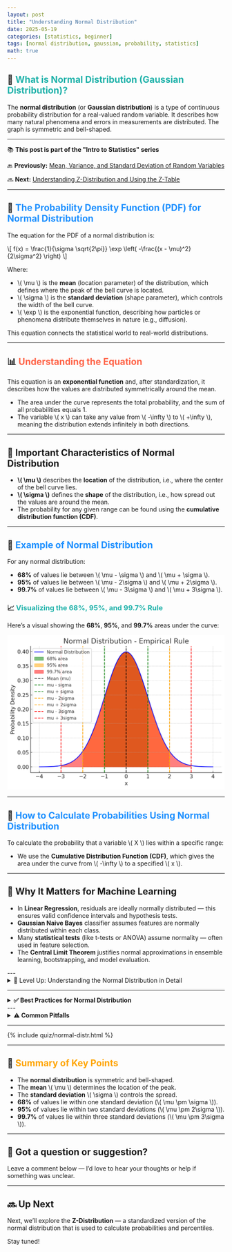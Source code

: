 ```yaml
---
layout: post
title: "Understanding Normal Distribution"
date: 2025-05-19
categories: [statistics, beginner]
tags: [normal distribution, gaussian, probability, statistics]
math: true
---
```


## 📌 <span style="color:#20B2AA;"> What is Normal Distribution (Gaussian Distribution)? </span>

The **normal distribution** (or **Gaussian distribution**) is a type of continuous probability distribution for a real-valued random variable. It describes how many natural phenomena and errors in measurements are distributed. The graph is symmetric and bell-shaped.

---

<div class="series-nav">
  <p>📚 <strong>This post is part of the "Intro to Statistics" series</strong></p>
  <p>🔙 <strong>Previously:</strong> <a href="/posts/random-var-mean/">Mean, Variance, and Standard Deviation of Random Variables</a></p>
  <p>🔜 <strong>Next:</strong> <a href="/posts/z-distribution/">Understanding Z-Distribution and Using the Z-Table</a></p>
</div>

---

## 📐 <span style="color:#1E90FF;"> The Probability Density Function (PDF) for Normal Distribution </span>

The equation for the PDF of a normal distribution is:

\\[
f(x) = \frac{1}{\sigma \sqrt{2\pi}} \exp \left( -\frac{(x - \mu)^2}{2\sigma^2} \right)
\\]

Where:
- \\( \mu \\) is the **mean** (location parameter) of the distribution, which defines where the peak of the bell curve is located.
- \\( \sigma \\) is the **standard deviation** (shape parameter), which controls the width of the bell curve.
- \\( \\exp \\) is the exponential function, describing how particles or phenomena distribute themselves in nature (e.g., diffusion).

This equation connects the statistical world to real-world distributions.

---

## 📊 <span style="color:#FF6347;"> Understanding the Equation </span>

This equation is an **exponential function** and, after standardization, it describes how the values are distributed symmetrically around the mean.

- The area under the curve represents the total probability, and the sum of all probabilities equals 1.
- The variable \\( x \\) can take any value from \\( -\infty \\) to \\( +\infty \\), meaning the distribution extends infinitely in both directions.

---

## 🔄 Important Characteristics of Normal Distribution

- **\\( \mu \\)** describes the **location** of the distribution, i.e., where the center of the bell curve lies.
- **\\( \sigma \\)** defines the **shape** of the distribution, i.e., how spread out the values are around the mean.
- The probability for any given range can be found using the **cumulative distribution function (CDF)**.

---

## 🧮<span style="color:#1E90FF;">  Example of Normal Distribution </span>

For any normal distribution:
- **68%** of values lie between \\( \mu - \sigma \\) and \\( \mu + \sigma \\).
- **95%** of values lie between \\( \mu - 2\sigma \\) and \\( \mu + 2\sigma \\).
- **99.7%** of values lie between \\( \mu - 3\sigma \\) and \\( \mu + 3\sigma \\).

### 📈<span style="color:#20B2AA;"> Visualizing the 68%, 95%, and 99.7% Rule </span>

Here’s a visual showing the **68%**, **95%**, and **99.7%** areas under the curve:

![Normal Distribution - Empirical Rule](./assets/images/normal_distribution_empirical_rule.png)

---

## 📝 <span style="color:#1E90FF;">How to Calculate Probabilities Using Normal Distribution</span>

To calculate the probability that a variable \\( X \\) lies within a specific range:
- We use the **Cumulative Distribution Function (CDF)**, which gives the area under the curve from \\( -\infty \\) to a specified \\( x \\).

---
## 🤖 Why It Matters for Machine Learning
<div class="mt-2">
 <ul>
    <li>In <strong>Linear Regression</strong>, residuals are ideally normally distributed — this ensures valid confidence intervals and hypothesis tests.</li>
    <li><strong>Gaussian Naive Bayes</strong> classifier assumes features are normally distributed within each class.</li>
    <li>Many <strong>statistical tests</strong> (like t-tests or ANOVA) assume normality — often used in feature selection.</li>
    <li>The <strong>Central Limit Theorem</strong> justifies normal approximations in ensemble learning, bootstrapping, and model evaluation.</li>
  </ul>
</div>
---

<details class="level-up-box">
 <summary class="level-up-title">🧠 Level Up: Understanding the Normal Distribution in Detail</summary>
  <div class="level-up-content">
    <ul>
      <li>The <b>normal distribution</b> is foundational in statistics. It is used in hypothesis testing, confidence intervals, and in many natural and social sciences.</li>
      <li><b>The 68-95-99.7 rule</b>: This empirical rule highlights the percentage of data that falls within 1, 2, and 3 standard deviations from the mean.</li>
      <li>The <b>central limit theorem</b> suggests that, regardless of the original distribution of data, the sampling distribution of the sample mean will approximate a normal distribution as the sample size increases.</li>
      <li>In practice, many natural phenomena and errors in measurement follow a normal distribution because of the <b>law of large numbers</b>.</li>
    </ul>
  </div>
</details>

---
<details class="custom-box custom-best">
  <summary><strong>✅ Best Practices for Normal Distribution</strong></summary>
  <ul>
    <li>Check if your data is approximately symmetric before assuming normality.</li>
    <li>Use <strong>Q-Q plots</strong> or <strong>histograms</strong> to assess normality visually.</li>
    <li>Apply normal distribution when dealing with large samples (thanks to CLT).</li>
    <li>Understand when standardizing (Z-scores) is appropriate.</li>
  </ul>
</details>
---
<details class="custom-box custom-warning">
  <summary><strong>⚠️ Common Pitfalls</strong></summary>
  <ul>
    <li>❌ Assuming data is normal without checking (especially for small samples).</li>
    <li>❌ Using normal distribution with categorical or non-continuous data.</li>
    <li>❌ Confusing the <strong>normal distribution</strong> with the <strong>uniform distribution</strong>.</li>
    <li>❌ Misinterpreting the standard deviation as covering 100% of data.</li>
  </ul>
</details>

---

{% include quiz/normal-distr.html %}

---

## 📏 <span style="color:#FFA500;"> Summary of Key Points </span>

- The **normal distribution** is symmetric and bell-shaped.
- The **mean** \\( \mu \\) determines the location of the peak.
- The **standard deviation** \\( \sigma \\) controls the spread.
- **68%** of values lie within one standard deviation (\\( \mu \pm \sigma \\)).
- **95%** of values lie within two standard deviations (\\( \mu \pm 2\sigma \\)).
- **99.7%** of values lie within three standard deviations (\\( \mu \pm 3\sigma \\)).

---

## 💬 Got a question or suggestion?

Leave a comment below — I’d love to hear your thoughts or help if something was unclear.

---
## 🔜 Up Next

Next, we’ll explore the **Z-Distribution** — a standardized version of the normal distribution that is used to calculate probabilities and percentiles.

Stay tuned!

